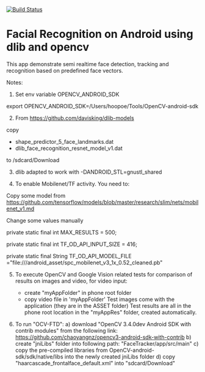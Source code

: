 [![Build Status](https://travis-ci.com/hoopoe/FR-android-dlib-opencv.svg?branch=master)](https://travis-ci.com/hoopoe/FR-android-dlib-opencv)

Facial Recognition on Android using dlib and opencv
============


This app demonstrate semi realtime face detection, tracking and recognition based on predefined face vectors.


Notes:
1. Set env variable OPENCV_ANDROID_SDK 

export OPENCV_ANDROID_SDK=/Users/hoopoe/Tools/OpenCV-android-sdk

2. From https://github.com/davisking/dlib-models

  copy 
  * shape_predictor_5_face_landmarks.dat
  * dlib_face_recognition_resnet_model_v1.dat
  
  to /sdcard/Download 

3. dlib adapted to work with -DANDROID_STL=gnustl_shared


4. To enable Mobilenet/TF activity. You need to:

  Copy some model from 
  https://github.com/tensorflow/models/blob/master/research/slim/nets/mobilenet_v1.md
  
  Change some values manually 

  private static final int MAX_RESULTS = 500;

  private static final int TF_OD_API_INPUT_SIZE = 416;
  
  private static final String TF_OD_API_MODEL_FILE ="file:///android_asset/spc_mobilenet_v3_1x_0.52_cleaned.pb"

5. To execute OpenCV and Google Vision related tests for comparison of results on images and video,
   for video input:
	- create "myAppFolder" in phone root folder
	- copy video file in 'myAppFolder'
   Test images come with the application (they are in the ASSET folder)
   Test results are all in the phone root location in the "myAppRes" folder, created automatically.
 

6. To run "OCV-FTD":
   a) download "OpenCV 3.4.0dev Android SDK with contrib modules" from the following link:
      https://github.com/chaoyangnz/opencv3-android-sdk-with-contrib
   b) create "jniLibs" folder into following path: "FaceTracker/app/src/main"
   c) copy the pre-compiled libraries from OpenCV-android-sdk/sdk/native/libs into the newly created jniLibs folder
   d) copy "haarcascade_frontalface_default.xml" into "sdcard/Download"

